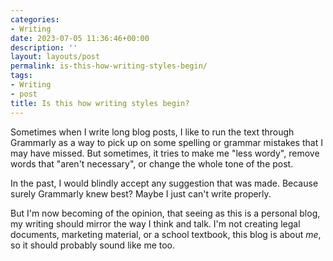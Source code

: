 ```yaml
---
categories:
- Writing
date: 2023-07-05 11:36:46+00:00
description: ''
layout: layouts/post
permalink: is-this-how-writing-styles-begin/
tags:
- Writing
- post
title: Is this how writing styles begin?
---
```


Sometimes when I write long blog posts, I like to run the text through Grammarly as a way to pick up on some spelling or grammar mistakes that I may have missed. But sometimes, it tries to make me "less wordy", remove words that "aren't necessary", or change the whole tone of the post.

In the past, I would blindly accept any suggestion that was made. Because surely Grammarly knew best? Maybe I just can't write properly.

But I'm now becoming of the opinion, that seeing as this is a personal blog, my writing should mirror the way I think and talk. I'm not creating legal documents, marketing material, or a school textbook, this blog is about _me_, so it should probably sound like me too.